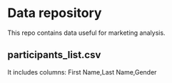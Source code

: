 # Data repository
This repo contains data useful for marketing analysis.

## participants_list.csv
It includes columns: First Name,Last Name,Gender

## 